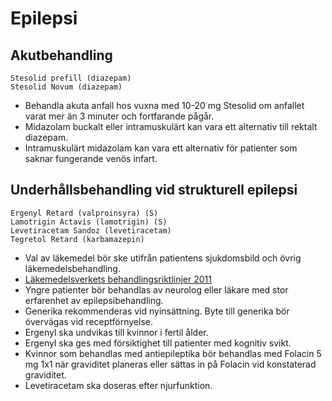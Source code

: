 Epilepsi
========

Akutbehandling
--------------

    Stesolid prefill (diazepam)
    Stesolid Novum (diazepam)

-   Behandla akuta anfall hos vuxna med 10-20 mg Stesolid om anfallet
    varat mer än 3 minuter och fortfarande pågår.
-   Midazolam buckalt eller intramuskulärt kan vara ett alternativ till rektalt diazepam.
-   Intramuskulärt midazolam kan vara ett alternativ för patienter som saknar fungerande venös infart.


Underhållsbehandling vid strukturell epilepsi
---------------------------------------------

    Ergenyl Retard (valproinsyra) (S)
    Lamotrigin Actavis (lamotrigin) (S)
    Levetiracetam Sandoz (levetiracetam)
    Tegretol Retard (karbamazepin)

-   Val av läkemedel bör ske utifrån patientens sjukdomsbild och övrig
    läkemedelsbehandling.
-   [Läkemedelsverkets behandlingsriktlinjer 2011](http://www.lakemedelsverket.se/upload/halso-och-sjukvard/behandlingsrekommendationer/2011_02_02_Rek%20Eilepsi-webb.pdf)
-   Yngre patienter bör behandlas av neurolog eller läkare med stor
    erfarenhet av epilepsibehandling.
-   Generika rekommenderas vid nyinsättning. Byte till generika bör övervägas
    vid receptförnyelse. 
-   Ergenyl ska undvikas till kvinnor i fertil ålder.
-   Ergenyl ska ges med försiktighet till patienter med kognitiv svikt.
-   Kvinnor som behandlas med antiepileptika bör behandlas med Folacin 5
    mg 1x1 när graviditet planeras eller sättas in på Folacin vid
    konstaterad graviditet.
-   Levetiracetam ska doseras efter njurfunktion.

